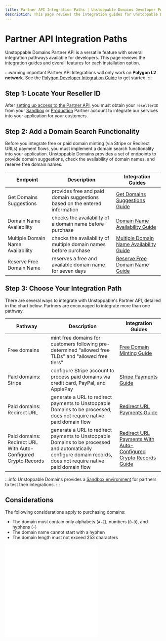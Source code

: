 ```yaml
---
title: Partner API Integration Paths | Unstoppable Domains Developer Portal
description: This page reviews the integration guides for Unstoppable Domains Partner API feature. This feature works for Polygon domains.
---
```


# Partner API Integration Paths

Unstoppable Domains Partner API is a versatile feature with several integration pathways available for developers. This page reviews the integration guides and overall features for each installation option.

:::warning important
Partner API Integrations will only work on **Polygon L2 network**. See the [Polygon Developer Integration Guide](/manage-domains/polygon-release-notes.md) to get started.
:::

## Step 1: Locate Your Reseller ID

After [setting up access to the Partner API](index.md), you must obtain your `resellerID` from your [Sandbox](https://www.ud-sandbox.com/partner-api-dashboard) or [Production](https://unstoppabledomains.com/partner-api-dashboard) Partner account to integrate our services into your application for your customers.

## Step 2: Add a Domain Search Functionality

Before you integrate free or paid domain minting (via Stripe or Redirect URLs) payment flows, you must implement a domain search functionality into your application. Unstoppable Domains provides a set of endpoints to provide domain suggestions, check the availability of domain names, and reserve free domain names.

| Endpoint | Description | Integration Guides |
| - | - | - |
| Get Domains Suggestions | provides free and paid domain suggestions based on the entered information | [Get Domains Suggestions Guide](partner-integration-guides/get-domains-suggestions.md) |
| Domain Name Availability | checks the availability of a domain name before purchase | [Domain Name Availability Guide](partner-integration-guides/domain-name-availability.md) |
| Multiple Domain Name Availability | checks the availability of multiple domain names before purchase | [Multiple Domain Name Availability Guide](partner-integration-guides/multiple-domain-name-availability.md) |
| Reserve Free Domain Name | reserves a free and available domain name for seven days | [Reserve Free Domain Name Guide](partner-integration-guides/reserve-free-domain-name.md) |

## Step 3: Choose Your Integration Path

There are several ways to integrate with Unstoppable's Partner API, detailed in the chart below. Partners are encouraged to integrate more than one pathway.

| Pathway | Description | Integration Guides |
| - | - | - |
| Free domains | mint free domains for customers following pre-determined "allowed free TLDs" and "allowed free tiers" | [Free Domain Minting Guide](partner-integration-guides/mint-free-domains.md) |
| Paid domains: Stripe | configure Stripe account to process paid domains via credit card, PayPal, and ApplePay | [Stripe Payments Guide](partner-integration-guides/stripe-payments.md) |
| Paid domains: Redirect URL | generate a URL to redirect payments to Unstoppable Domains to be processed, does not require native paid domain flow | [Redirect URL Payments Guide](partner-integration-guides/redirect-url-payments.md) |
| Paid domains: Redirect URL With Auto-Configured Crypto Records | generate a URL to redirect payments to Unstoppable Domains to be processed and automatically configure domain records, does not require native paid domain flow  | [Redirect URL Payments With Auto-Configured Crypto Records Guide](partner-integration-guides/redirect-url-payments-with-records.md) |

:::info
Unstoppable Domains provides a [Sandbox environment](set-up-sandbox-for-testing.md) for partners to test their integrations.
:::

## Considerations

The following considerations apply to purchasing domains:

* The domain must contain only alphabets (`A-Z`), numbers (`0-9`), and hyphens (`-`)
* The domain name cannot start with a hyphen
* The domain length must not exceed 253 characters

<embed src="/snippets/_discord.md" />

<embed src="/snippets/_partner-survey-embed.md" />
